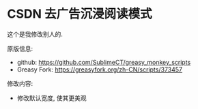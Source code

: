 # CSDN 去广告沉浸阅读模式

这个是我修改别人的.

原版信息:
- github: https://github.com/SublimeCT/greasy_monkey_scripts
- Greasy Fork: https://greasyfork.org/zh-CN/scripts/373457

修改内容:
- 修改默认宽度, 使其更美观
